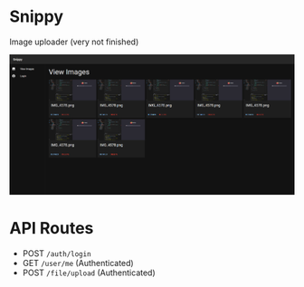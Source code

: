 # Snippy

Image uploader (very not finished)

![Snippy preview](preview.png)

# API Routes

 - POST `/auth/login`
 - GET `/user/me` (Authenticated)
 - POST `/file/upload` (Authenticated)